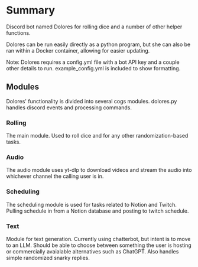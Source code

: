 # Summary

Discord bot named Dolores for rolling dice and a number of other helper functions.

Dolores can be run easily directly as a python program, but she can also be ran within a Docker container, allowing for easier updating.

Note: Dolores requires a config.yml file with a bot API key and a couple other details to run. example_config.yml is included to show formatting.

## Modules

Dolores' functionality is divided into several cogs modules. dolores.py handles discord events and processing commands.

### Rolling

The main module. Used to roll dice and for any other randomization-based tasks.

### Audio

The audio module uses yt-dlp to download videos and stream the audio into whichever channel the calling user is in.

### Scheduling

The scheduling module is used for tasks related to Notion and Twitch. Pulling schedule in from a Notion database and posting to twitch schedule.

### Text

Module for text generation. Currently using chatterbot, but intent is to move to an LLM. Should be able to choose between something the user is hosting or commercially avaialable alternatives such as ChatGPT. Also handles simple randomized snarky replies.
